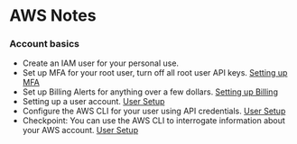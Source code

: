 # AWS Notes
### Account basics
- Create an IAM user for your personal use.
- Set up MFA for your root user, turn off all root user API keys. [Setting up MFA](SettingMFA.md)
- Set up Billing Alerts for anything over a few dollars. [Setting up Billing](SettingBilling.md)
- Setting up a user account. [User Setup](UserSetup.md)
- Configure the AWS CLI for your user using API credentials. [User Setup](UserSetup.md)
- Checkpoint: You can use the AWS CLI to interrogate information about your AWS account. [User Setup](UserSetup.md)
